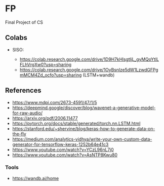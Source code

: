 # FP
Final Project of CS 

## Colabs

* SISO:
  
  - https://colab.research.google.com/drive/1D9H7kHlsgtljL_gyMQoYtILFLhVrgXw0?usp=sharing
  - https://colab.research.google.com/drive/1OyBsnIze5dW1LzwdGFPgmMCM4Zd_ocfo?usp=sharing (LSTM+wandb)

## References

* https://www.mdpi.com/2673-4591/47/1/5
* https://deepmind.google/discover/blog/wavenet-a-generative-model-for-raw-audio/
* https://arxiv.org/pdf/2006.11477
* https://pytorch.org/docs/stable/generated/torch.nn.LSTM.html
* https://stanford.edu/~shervine/blog/keras-how-to-generate-data-on-the-fly
* https://medium.com/analytics-vidhya/write-your-own-custom-data-generator-for-tensorflow-keras-1252b64e41c3
* https://www.youtube.com/watch?v=YCzL96nL7j0
* https://www.youtube.com/watch?v=AsNTP8Kwu80

### Tools

* https://wandb.ai/home


